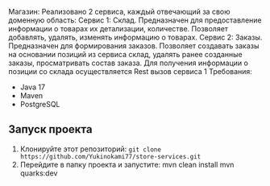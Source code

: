 Магазин:
  Реализовано 2 сервиса, каждый отвечающий за свою доменную область:
  Сервис 1: Склад. Предназначен для предоставление информации о товарах их детализации, количестве. Позволяет добавлять, удалять, изменять информацию о товарах.
  Сервис 2: Заказы. Предназначен для формирования заказов. Позволяет создавать заказы на основании позиций из сервиса склад, удалять ранее созданные заказы, просматривать состав заказа. 
  Для получения информации о позиции со склада осуществляется Rest вызов сервиса 1
Требования:
  - Java 17
  - Maven
  - PostgreSQL

## Запуск проекта
1. Клонируйте этот репозиторий: `git clone https://github.com/Yukinokami77/store-services.git`
2. Перейдите в папку проекта и запустите:
  mvn clean install
  mvn quarks:dev
